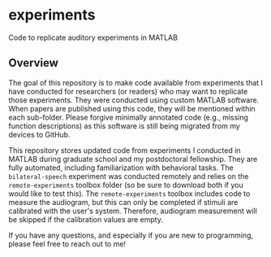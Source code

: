 # experiments
Code to replicate auditory experiments in MATLAB

## Overview

The goal of this repository is to make code available from experiments that 
I have conducted for researchers (or readers) who may want to replicate 
those experiments. They were conducted using custom MATLAB software. When 
papers are published using this code, they will be mentioned within each 
sub-folder. Please forgive minimally annotated code (e.g., missing function 
descriptions) as this software is still being migrated from my devices to GitHub. 

This repository stores updated code from experiments I conducted in MATLAB 
during graduate school and my postdoctoral fellowship. They are fully automated,
including familiarization with behavioral tasks. The `bilateral-speech` 
experiment was conducted remotely and relies on the `remote-experiments` 
toolbox folder (so be sure to download both if you would like to test this). 
The `remote-experiments` toolbox includes code to measure the audiogram, but 
this can only be completed if stimuli are calibrated with the user's system.
Therefore, audiogram measurement will be skipped if the calibration values 
are empty. 

If you have any questions, and especially if you are new to programming, 
please feel free to reach out to me! 
